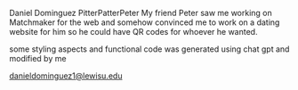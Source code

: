 Daniel Dominguez
PitterPatterPeter
My friend Peter saw me working on Matchmaker for the web and somehow convinced me to work on a dating website for him so he could have QR codes for whoever he wanted.

some styling aspects and functional code was generated using chat gpt and modified by me

danieldominguez1@lewisu.edu
